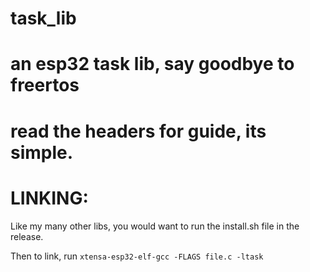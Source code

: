 # task_lib

# an esp32 task lib, say goodbye to freertos

# read the headers for guide, its simple.

# LINKING:

Like my many other libs, you would want to run the install.sh file in the release. <br>

Then to link, run `xtensa-esp32-elf-gcc -FLAGS file.c -ltask`<br>
